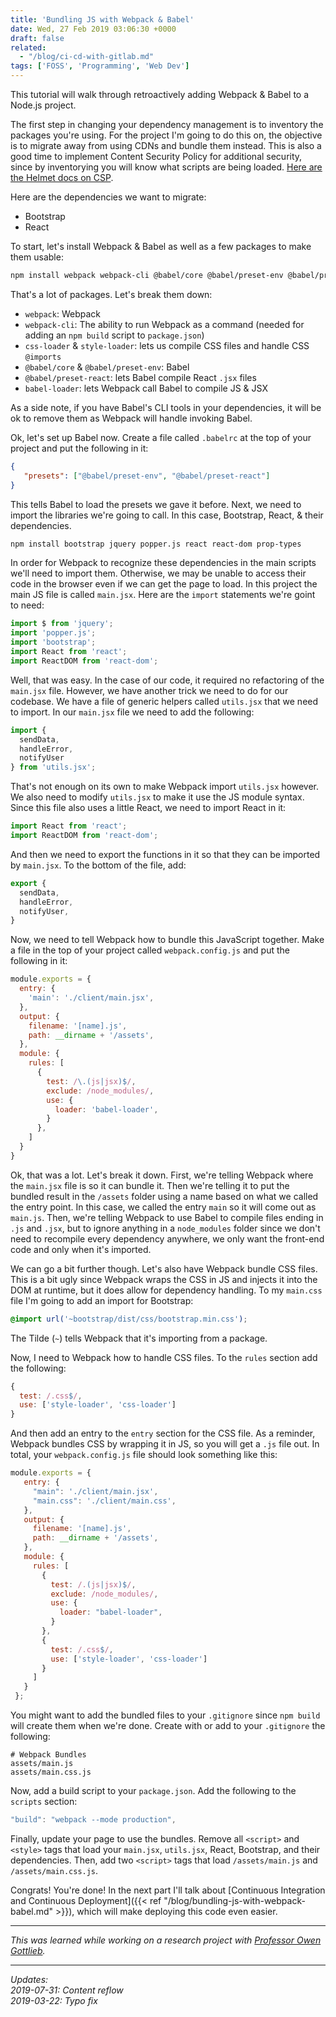 ```yaml
---
title: 'Bundling JS with Webpack & Babel'
date: Wed, 27 Feb 2019 03:06:30 +0000
draft: false
related:
  - "/blog/ci-cd-with-gitlab.md"
tags: ['FOSS', 'Programming', 'Web Dev']
---
```


This tutorial will walk through retroactively adding Webpack & Babel to a Node.js project.

The first step in changing your dependency management is to inventory the packages you're using. For the project I'm going to do this on, the objective is to migrate away from using CDNs and bundle them instead. This is also a good time to implement Content Security Policy for additional security, since by inventorying you will know what scripts are being loaded. [Here are the Helmet docs on CSP](https://helmetjs.github.io/docs/csp/).

Here are the dependencies we want to migrate:

*   Bootstrap
*   React

To start, let's install Webpack & Babel as well as a few packages to make them usable:

```bash
npm install webpack webpack-cli @babel/core @babel/preset-env @babel/preset-react babel-loader css-loader style-loader --save-dev
```

That's a lot of packages. Let's break them down:

*   `webpack`: Webpack
*   `webpack-cli`: The ability to run Webpack as a command (needed for adding an `npm build` script to `package.json`)
*   `css-loader` & `style-loader`: lets us compile CSS files and handle CSS `@imports`
*   `@babel/core` & `@babel/preset-env`: Babel
*   `@babel/preset-react`: lets Babel compile React `.jsx` files
*   `babel-loader`: lets Webpack call Babel to compile JS & JSX

As a side note, if you have Babel's CLI tools in your dependencies, it will be ok to remove them as Webpack will handle invoking Babel.

Ok, let's set up Babel now. Create a file called `.babelrc` at the top of your project and put the following in it:

```json
{  
   "presets": ["@babel/preset-env", "@babel/preset-react"]  
}
```

This tells Babel to load the presets we gave it before. Next, we need to import the libraries we're going to call. In this case, Bootstrap, React, & their dependencies.

```bash
npm install bootstrap jquery popper.js react react-dom prop-types
```

In order for Webpack to recognize these dependencies in the main scripts we'll need to import them. Otherwise, we may be unable to access their code in the browser even if we can get the page to load. In this project the main JS file is called `main.jsx`. Here are the `import` statements we're goint to need:

```js
import $ from 'jquery';  
import 'popper.js';  
import 'bootstrap';  
import React from 'react';  
import ReactDOM from 'react-dom';
```

Well, that was easy. In the case of our code, it required no refactoring of the `main.jsx` file. However, we have another trick we need to do for our codebase. We have a file of generic helpers called `utils.jsx` that we need to import. In our `main.jsx` file we need to add the following:

```js
import {
  sendData,
  handleError,
  notifyUser
} from 'utils.jsx';
```

That's not enough on its own to make Webpack import `utils.jsx` however. We also need to modify `utils.jsx` to make it use the JS module syntax. Since this file also uses a little React, we need to import React in it:

```js
import React from 'react';  
import ReactDOM from 'react-dom';  
```

And then we need to export the functions in it so that they can be imported by `main.jsx`. To the bottom of the file, add:

```js
export {  
  sendData,  
  handleError,  
  notifyUser,  
}
```

Now, we need to tell Webpack how to bundle this JavaScript together. Make a file in the top of your project called `webpack.config.js` and put the following in it:

```js
module.exports = {  
  entry: {  
    'main': './client/main.jsx',  
  },  
  output: {  
    filename: '[name].js',  
    path: __dirname + '/assets',  
  },  
  module: {  
    rules: [  
      {  
        test: /\.(js|jsx)$/,  
        exclude: /node_modules/,  
        use: {  
          loader: 'babel-loader',  
        }  
      },  
    ]  
  }  
}
```

Ok, that was a lot. Let's break it down. First, we're telling Webpack where the `main.jsx` file is so it can bundle it. Then we're telling it to put the bundled result in the `/assets` folder using a name based on what we called the entry point. In this case, we called the entry `main` so it will come out as `main.js`. Then, we're telling Webpack to use Babel to compile files ending in `.js` and `.jsx`, but to ignore anything in a `node_modules` folder since we don't need to recompile every dependency anywhere, we only want the front-end code and only when it's imported.

We can go a bit further though. Let's also have Webpack bundle CSS files. This is a bit ugly since Webpack wraps the CSS in JS and injects it into the DOM at runtime, but it does allow for dependency handling. To my `main.css` file I'm going to add an import for Bootstrap:

```css
@import url('~bootstrap/dist/css/bootstrap.min.css');
```

The Tilde (`~`) tells Webpack that it's importing from a package.

Now, I need to Webpack how to handle CSS files. To the `rules` section add the following:

```js
{  
  test: /.css$/,  
  use: ['style-loader', 'css-loader']  
}
```

And then add an entry to the `entry` section for the CSS file. As a reminder, Webpack bundles CSS by wrapping it in JS, so you will get a `.js` file out. In total, your `webpack.config.js` file should look something like this:

```js
module.exports = {  
   entry: {  
     "main": './client/main.jsx',  
     "main.css": './client/main.css',  
   },  
   output: {  
     filename: '[name].js',  
     path: __dirname + '/assets',  
   },  
   module: {  
     rules: [  
       {  
         test: /.(js|jsx)$/,  
         exclude: /node_modules/,  
         use: {  
           loader: "babel-loader",  
         }  
       },  
       {  
         test: /.css$/,  
         use: ['style-loader', 'css-loader']  
       }  
     ]  
   }  
 };
```

You might want to add the bundled files to your `.gitignore` since `npm build` will create them when we're done. Create with or add to your `.gitignore` the following:

```
# Webpack Bundles  
assets/main.js  
assets/main.css.js
```

Now, add a build script to your `package.json`. Add the following to the `scripts` section:

```js
"build": "webpack --mode production",  

```

Finally, update your page to use the bundles. Remove all `<script>` and `<style>` tags that load your `main.jsx`, `utils.jsx`, React, Bootstrap, and their dependencies. Then, add two `<script>` tags that load `/assets/main.js` and `/assets/main.css.js`.

Congrats! You're done! In the next part I'll talk about [Continuous Integration and Continuous Deployment]({{< ref "/blog/bundling-js-with-webpack-babel.md" >}}), which will make deploying this code even easier.

---

_This was learned while working on a research project with_ [_Professor Owen Gottlieb_](http://owengottlieb.org/)_._

---

_Updates:_  
_2019-07-31: Content reflow_  
_2019-03-22: Typo fix_
